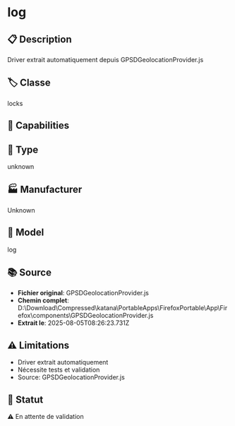 # log

## 📋 Description
Driver extrait automatiquement depuis GPSDGeolocationProvider.js

## 🏷️ Classe
locks

## 🔧 Capabilities


## 📡 Type
unknown

## 🏭 Manufacturer
Unknown

## 📱 Model
log

## 📚 Source
- **Fichier original**: GPSDGeolocationProvider.js
- **Chemin complet**: D:\Download\Compressed\katana\PortableApps\FirefoxPortable\App\Firefox\components\GPSDGeolocationProvider.js
- **Extrait le**: 2025-08-05T08:26:23.731Z

## ⚠️ Limitations
- Driver extrait automatiquement
- Nécessite tests et validation
- Source: GPSDGeolocationProvider.js

## 🚀 Statut
⚠️ En attente de validation
